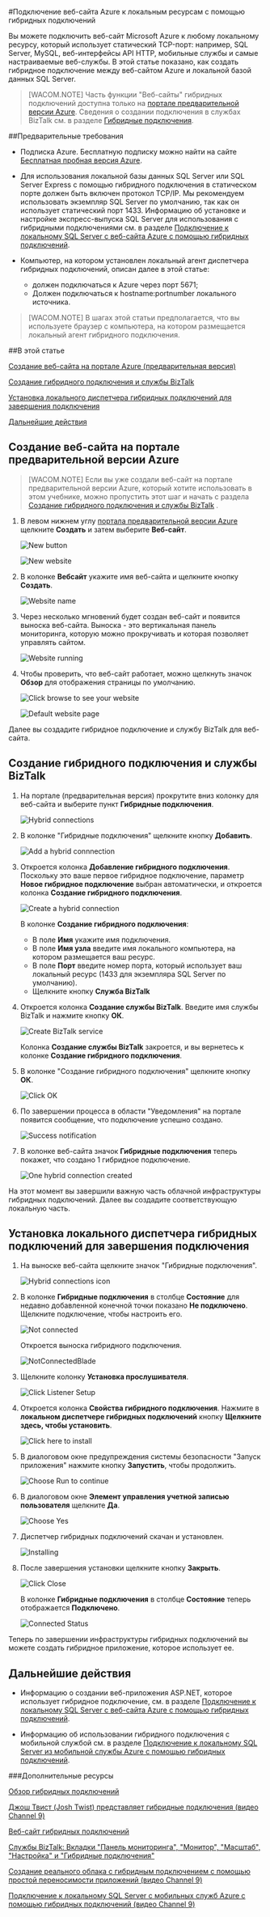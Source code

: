 ﻿<properties title="Hybrid Connection: Connect an Azure Website to an On-Premises Resource" pageTitle="Гибридные подключения: подключение веб-сайта Azure к локальному ресурсу" description="Create a connection between an Azure website and an on-premises resource that uses a static TCP port" metaKeywords="" services="web-sites" solutions="web" documentationCenter="" authors="cephalin" manager="wpickett" editor="mollybos" videoId="" scriptId="" />

<tags ms.service="web-sites" ms.workload="web" ms.tgt_pltfrm="na" ms.devlang="na" ms.topic="article" ms.date="11/24/2014" ms.author="cephalin" />

#Подключение веб-сайта Azure к локальным ресурсам с помощью гибридных подключений

Вы можете подключить веб-сайт Microsoft Azure к любому локальному ресурсу, который использует статический TCP-порт: например, SQL Server, MySQL, веб-интерфейсы API HTTP, мобильные службы и самые настраиваемые веб-службы. В этой статье показано, как создать гибридное подключение между веб-сайтом Azure и локальной базой данных SQL Server.

> [WACOM.NOTE] Часть функции "Веб-сайты" гибридных подключений доступна только на [портале предварительной версии Azure](https://portal.azure.com). Сведения о создании подключения в службах BizTalk см. в разделе [Гибридные подключения](http://go.microsoft.com/fwlink/p/?LinkID=397274).  

##Предварительные требования
- Подписка Azure. Бесплатную подписку можно найти на сайте [Бесплатная пробная версия Azure](http://azure.microsoft.com/ru-ru/pricing/free-trial/). 

- Для использования локальной базы данных SQL Server или SQL Server Express с помощью гибридного подключения в статическом порте должен быть включен протокол TCP/IP. Мы рекомендуем использовать экземпляр SQL Server по умолчанию, так как он использует статический порт 1433. Информацию об установке и настройке экспресс-выпуска SQL Server для использования с гибридными подключениями см. в разделе [Подключение к локальному SQL Server с веб-сайта Azure с помощью гибридных подключений](http://go.microsoft.com/fwlink/?LinkID=397979).

- Компьютер, на котором установлен локальный агент диспетчера гибридных подключений, описан далее в этой статье:

	- должен подключаться к Azure через порт 5671;
	- Должен подключаться к hostname:portnumber локального источника. 

> [WACOM.NOTE] В шагах этой статьи предполагается, что вы используете браузер с компьютера, на котором размещается локальный агент гибридного подключения.


##В этой статье


[Создание веб-сайта на портале Azure (предварительная версия)](#CreateSite)

[Создание гибридного подключения и службы BizTalk](#CreateHC)

[Установка локального диспетчера гибридных подключений для завершения подключения](#InstallHCM)

[Дальнейшие действия](#NextSteps)


## Создание веб-сайта на портале предварительной версии Azure

> [WACOM.NOTE] Если вы уже создали веб-сайт на портале предварительной версии Azure, который хотите использовать в этом учебнике, можно пропустить этот шаг и начать с раздела [Создание гибридного подключения и службы BizTalk](#CreateHC) .

1. В левом нижнем углу [портала предварительной версии Azure](https://portal.azure.com) щелкните **Создать** и затем выберите **Веб-сайт**.
	
	![New button][New]
	
	![New website][NewWebsite]
	
2. В колонке **Веб­сайт** укажите имя веб-сайта и щелкните кнопку **Создать**. 
	
	![Website name][WebsiteCreationBlade]
	
3. Через несколько мгновений будет создан веб-сайт и появится выноска веб-сайта. Выноска - это вертикальная панель мониторинга, которую можно прокручивать и которая позволяет управлять сайтом.
	
	![Website running][WebSiteRunningBlade]
	
4. Чтобы проверить, что веб-сайт работает, можно щелкнуть значок **Обзор** для отображения страницы по умолчанию.
	
	![Click browse to see your website][Browse]
	
	![Default website page][DefaultWebSitePage]
	
Далее вы создадите гибридное подключение и службу BizTalk для веб-сайта.

<a name="CreateHC"></a>
## Создание гибридного подключения и службы BizTalk

1. На портале (предварительная версия) прокрутите вниз колонку для веб-сайта и выберите пункт **Гибридные подключения**.
	
	![Hybrid connections][CreateHCHCIcon]
	
2. В колонке "Гибридные подключения" щелкните кнопку **Добавить**.
	
	![Add a hybrid connnection][CreateHCAddHC]
	
3. Откроется колонка **Добавление гибридного подключения**.  Поскольку это ваше первое гибридное подключение, параметр **Новое гибридное подключение** выбран автоматически, и откроется колонка **Создание гибридного подключения**.
	
	![Create a hybrid connection][TwinCreateHCBlades]
	
	В колонке **Создание гибридного подключения**:
	- В поле **Имя** укажите имя подключения.
	- В поле **Имя узла** введите имя локального компьютера, на котором размещается ваш ресурс.
	- В поле **Порт** введите номер порта, который использует ваш локальный ресурс (1433 для экземпляра SQL Server по умолчанию).
	- Щелкните кнопку **Служба BizTalk**


4. Откроется колонка **Создание службы BizTalk**. Введите имя службы BizTalk и нажмите кнопку **ОК**.
	
	![Create BizTalk service][CreateHCCreateBTS]
	
	Колонка **Создание службы BizTalk** закроется, и вы вернетесь к колонке **Создание гибридного подключения**.
	
5. В колонке "Создание гибридного подключения" щелкните кнопку **ОК**. 
	
	![Click OK][CreateBTScomplete]
	
6. По завершении процесса в области "Уведомления" на портале появится сообщение, что подключение успешно создано.
	
	![Success notification][CreateHCSuccessNotification]
	
7. В колонке веб-сайта значок **Гибридные подключения** теперь покажет, что создано 1 гибридное подключение.
	
	![One hybrid connection created][CreateHCOneConnectionCreated]
	
На этот момент вы завершили важную часть облачной инфраструктуры гибридных подключений. Далее вы создадите соответствующую локальную часть.

<a name="InstallHCM"></a>
## Установка локального диспетчера гибридных подключений для завершения подключения

1. На выноске веб-сайта щелкните значок "Гибридные подключения". 
	
	![Hybrid connections icon][HCIcon]
	
2. В колонке **Гибридные подключения** в столбце **Состояние** для недавно добавленной конечной точки показано **Не подключено**. Щелкните подключение, чтобы настроить его.
	
	![Not connected][NotConnected]
	
	Откроется выноска гибридного подключения.
	
	![NotConnectedBlade][NotConnectedBlade]
	
3. Щелкните колонку **Установка прослушивателя**.
	
	![Click Listener Setup][ClickListenerSetup]
	
4. Откроется колонка **Свойства гибридного подключения**. Нажмите в **локальном диспетчере гибридных подключений** кнопку **Щелкните здесь, чтобы установить**.
	
	![Click here to install][ClickToInstallHCM]
	
5. В диалоговом окне предупреждения системы безопасности "Запуск приложения" нажмите кнопку **Запустить**, чтобы продолжить.
	
	![Choose Run to continue][ApplicationRunWarning]
	
6.	В диалоговом окне **Элемент управления учетной записью пользователя** щелкните **Да**.
	
	![Choose Yes][UAC]
	
7. Диспетчер гибридных подключений скачан и установлен. 
	
	![Installing][HCMInstalling]
	
8. После завершения установки щелкните кнопку **Закрыть**.
	
	![Click Close][HCMInstallComplete]
	
	В колонке **Гибридные подключения** в столбце **Состояние** теперь отображается **Подключено**. 
	
	![Connected Status][HCStatusConnected]

Теперь по завершении инфраструктуры гибридных подключений вы можете создать гибридное приложение, которое использует ее. 

<a name="NextSteps"></a>
## Дальнейшие действия

- Информацию о создании веб-приложения ASP.NET, которое использует гибридное подключение, см. в разделе [Подключение к локальному SQL Server с веб-сайта Azure с помощью гибридных подключений](http://go.microsoft.com/fwlink/?LinkID=397979).

- Информацию об использовании гибридного подключения с мобильной службой см. в разделе [Подключение к локальному SQL Server из мобильной службы Azure с помощью гибридных подключений](http://azure.microsoft.com/ru-ru/documentation/articles/mobile-services-dotnet-backend-hybrid-connections-get-started/).

###Дополнительные ресурсы

[Обзор гибридных подключений](http://go.microsoft.com/fwlink/p/?LinkID=397274)

[Джош Твист (Josh Twist) представляет гибридные подключения (видео Channel 9)](http://channel9.msdn.com/Shows/Azure-Friday/Josh-Twist-introduces-hybrid-connections)

[Веб-сайт гибридных подключений](http://azure.microsoft.com/ru-ru/services/biztalk-services/)

[Службы BizTalk: Вкладки "Панель мониторинга", "Монитор", "Масштаб", "Настройка" и "Гибридные подключения"](http://azure.microsoft.com/ru-ru/documentation/articles/biztalk-dashboard-monitor-scale-tabs/)

[Создание реального облака с гибридным подключением с помощью простой переносимости приложений (видео Channel 9)](http://channel9.msdn.com/events/TechEd/NorthAmerica/2014/DCIM-B323#fbid=)

[Подключение к локальному SQL Server с мобильных служб Azure с помощью гибридных подключений (видео Channel 9)](http://channel9.msdn.com/Series/Windows-Azure-Mobile-Services/Connect-to-an-on-premises-SQL-Server-from-Azure-Mobile-Services-using-Hybrid-Connections)

<!-- IMAGES -->
[New]:./media/web-sites-hybrid-connection-get-started/B01New.png
[NewWebsite]:./media/web-sites-hybrid-connection-get-started/B02NewWebsite.png
[WebsiteCreationBlade]:./media/web-sites-hybrid-connection-get-started/B03WebsiteCreationBlade.png
[WebSiteRunningBlade]:./media/web-sites-hybrid-connection-get-started/B04WebSiteRunningBlade.png
[Browse]:./media/web-sites-hybrid-connection-get-started/B05Browse.png
[DefaultWebSitePage]:./media/web-sites-hybrid-connection-get-started/B06DefaultWebSitePage.png
[CreateHCHCIcon]:./media/web-sites-hybrid-connection-get-started/C01CreateHCHCIcon.png
[CreateHCAddHC]:./media/web-sites-hybrid-connection-get-started/C02CreateHCAddHC.png
[TwinCreateHCBlades]:./media/web-sites-hybrid-connection-get-started/C03TwinCreateHCBlades.png
[CreateHCCreateBTS]:./media/web-sites-hybrid-connection-get-started/C04CreateHCCreateBTS.png
[CreateBTScomplete]:./media/web-sites-hybrid-connection-get-started/C05CreateBTScomplete.png
[CreateHCSuccessNotification]:./media/web-sites-hybrid-connection-get-started/C06CreateHCSuccessNotification.png
[CreateHCOneConnectionCreated]:./media/web-sites-hybrid-connection-get-started/C07CreateHCOneConnectionCreated.png
[HCIcon]:./media/web-sites-hybrid-connection-get-started/D01HCIcon.png
[NotConnected]:./media/web-sites-hybrid-connection-get-started/D02NotConnected.png
[NotConnectedBlade]:./media/web-sites-hybrid-connection-get-started/D03NotConnectedBlade.png
[ClickListenerSetup]:./media/web-sites-hybrid-connection-get-started/D04ClickListenerSetup.png
[ClickToInstallHCM]:./media/web-sites-hybrid-connection-get-started/D05ClickToInstallHCM.png
[ApplicationRunWarning]:./media/web-sites-hybrid-connection-get-started/D06ApplicationRunWarning.png
[UAC]:./media/web-sites-hybrid-connection-get-started/D07UAC.png
[HCMInstalling]:./media/web-sites-hybrid-connection-get-started/D08HCMInstalling.png
[HCMInstallComplete]:./media/web-sites-hybrid-connection-get-started/D09HCMInstallComplete.png
[HCStatusConnected]:./media/web-sites-hybrid-connection-get-started/D10HCStatusConnected.png

<!--HONumber=35.1-->
